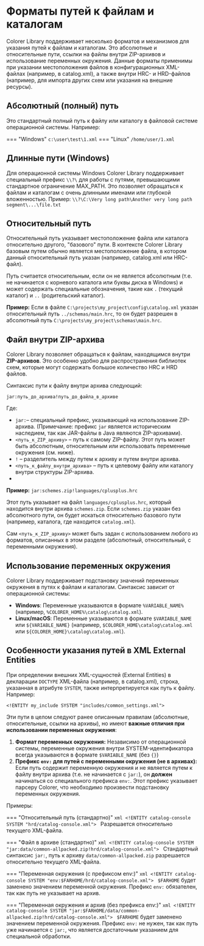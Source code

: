 # Форматы путей к файлам и каталогам

Colorer Library поддерживает несколько форматов и механизмов для указания путей к файлам и каталогам. Это абсолютные и относительные пути, ссылки на файлы внутри ZIP-архивов и использование переменных окружения. Данные форматы применимы при указании местоположения файлов в конфигурационных XML-файлах (например, в catalog.xml), а также внутри HRC- и HRD-файлов (например, для импорта других схем или указания на внешние ресурсы).

## Абсолютный (полный) путь
   
Это стандартный полный путь к файлу или каталогу в файловой системе операционной системы. Например:

=== "Windows"
    ```
    c:\user\test\1.xml
    ```
=== "Linux"
    ```
    /home/user/1.xml
    ```
    
## Длинные пути (Windows)
   
Для операционной системы Windows Colorer Library поддерживает специальный префикс `\\?\` для работы с путями, превышающими стандартное ограничение MAX_PATH. Это позволяет обращаться к файлам и каталогам с очень длинными именами или глубокой вложенностью. Пример: `\\?\C:\Very long path\Another very long path segment\...\file.txt`

## Относительный путь

Относительный путь указывает местоположение файла или каталога относительно другого, "базового" пути. В контексте Colorer Library базовым путем обычно является местоположение файла, в котором данный относительный путь указан (например, catalog.xml или HRC-файл).

Путь считается относительным, если он не является абсолютным (т.е. не начинается с корневого каталога или буквы диска в Windows) и может содержать специальные обозначения, такие как `.` (текущий каталог) и `..` (родительский каталог).

**Пример:** Если в файле `C:\projects\my_project\config\catalog.xml` указан относительный путь `../schemas/main.hrc`, то он будет разрешен в абсолютный путь `C:\projects\my_project\schemas\main.hrc`.

## Файл внутри ZIP-архива

Colorer Library позволяет обращаться к файлам, находящимся внутри **ZIP-архивов**. Это особенно удобно для распространения библиотек схем, которые могут содержать большое количество HRC и HRD файлов.

Синтаксис пути к файлу внутри архива следующий:

```jar:путь_до_архива!путь_до_файла_в_архиве```

Где:

* `jar:`– специальный префикс, указывающий на использование ZIP-архива. (Примечание: префикс `jar` является историческим наследием, так как JAR-файлы в Java являются ZIP-архивами).
* `<путь_к_ZIP_архиву>` – путь к самому ZIP-файлу. Этот путь может быть абсолютным, относительным или использовать переменные окружения (см. ниже).
* `!` – разделитель между путем к архиву и путем внутри архива.
* `<путь_к_файлу_внутри_архива>` – путь к целевому файлу или каталогу внутри структуры ZIP-архива.
* 
**Пример:** `jar:schemes.zip!languages/cplusplus.hrc`

Этот путь указывает на файл `languages/cplusplus.hrc`, который находится внутри архива `schemes.zip`. Если `schemes.zip` указан без абсолютного пути, он будет искаться относительно базового пути (например, каталога, где находится `catalog.xml`).

Сам `<путь_к_ZIP_архиву>` может быть задан с использованием любого из форматов, описанных в этом разделе (абсолютный, относительный, с переменными окружения).

## Использование переменных окружения

Colorer Library поддерживает подстановку значений переменных окружения в путях к файлам и каталогам. Синтаксис зависит от операционной системы:

* **Windows**: Переменные указываются в формате `%VARIABLE_NAME%` (например, `%COLORER_HOME%\catalog\catalog.xml`).
* **Linux/macOS**: Переменные указываются в формате `$VARIABLE_NAME` или `${VARIABLE_NAME}` (например, `$COLORER_HOME\catalog\catalog.xml` или `${COLORER_HOME}\catalog\catalog.xml`).

## Особенности указания путей в XML External Entities

При определении внешних XML-сущностей (External Entities) в декларации `DOCTYPE` XML-файла (например, в catalog.xml), строка, указанная в атрибуте `SYSTEM`, также интерпретируется как путь к файлу. Например:

`<!ENTITY my_include SYSTEM "includes/common_settings.xml">`

Эти пути в целом следуют ранее описанным правилам (абсолютные, относительные, ссылки на архивы), но имеют **важные отличия при использовании переменных окружения**:

1. **Формат переменных окружения:** Независимо от операционной системы, переменные окружения внутри SYSTEM-идентификатора всегда указываются в формате `$VARIABLE_NAME` (без `{}`)
2. **Префикс `env:` для путей с переменными окружения (не в архивах):** Если путь содержит переменную окружения и не является путем к файлу внутри архива (т.е. не начинается с `jar:`), он **должен** начинаться со специального префикса `env:`. Этот префикс указывает парсеру Colorer, что необходимо произвести подстановку переменных окружения.


Примеры:

=== "Относительный путь (стандартно)"
    ```xml
    <!ENTITY catalog-console SYSTEM "hrd/catalog-console.xml">
    ``` 
    Разрешается относительно текущего XML-файла.

=== "Файл в архиве (стандартно)"
    ```xml
    <!ENTITY catalog-console SYSTEM "jar:data/common-allpacked.zip!hrd/catalog-console.xml">
    ```
    Стандартный синтаксис `jar:`, путь к архиву `data/common-allpacked.zip` разрешается относительно текущего XML-файла.

=== "Переменная окружения (с префиксом env:)"
    ```xml
    <!ENTITY catalog-console SYSTEM "env:$FARHOME/hrd/catalog-console.xml">
    ```
    `$FARHOME` будет заменено значением переменной окружения. Префикс `env:` обязателен, так как путь не указывает на архив.

=== "Переменная окружения и архив (без префикса env:)"
    ```xml
    <!ENTITY catalog-console SYSTEM "jar:$FARHOME/data/common-allpacked.zip!hrd/catalog-console.xml">
    ```
    `$FARHOME` будет заменено значением переменной окружения. Префикс `env:` не нужен, так как путь уже начинается с `jar:`, что является достаточным указанием для специальной обработки.
